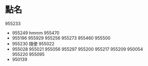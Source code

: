 # 點名

955233
* 955249 hmmm
955470
* 955196
955929
955256
955273
955460
955500
* 955230 隨便
955022
* 955028
955021
955056
955297
955200
955217
955209
950054
955220
955095
* 950139 
